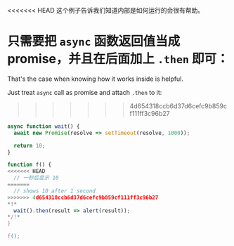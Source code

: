 
<<<<<<< HEAD
这个例子告诉我们知道内部是如何运行的会很有帮助。

只需要把 `async` 函数返回值当成 promise，并且在后面加上 `.then` 即可：
=======
That's the case when knowing how it works inside is helpful.

Just treat `async` call as promise and attach `.then` to it:
>>>>>>> 4d654318ccb6d37d6cefc9b859cf111ff3c96b27
```js run
async function wait() {
  await new Promise(resolve => setTimeout(resolve, 1000));

  return 10;
}

function f() {
<<<<<<< HEAD
  // 一秒后显示 10
=======
  // shows 10 after 1 second
>>>>>>> 4d654318ccb6d37d6cefc9b859cf111ff3c96b27
*!*
  wait().then(result => alert(result));
*/!*
}

f();
```
